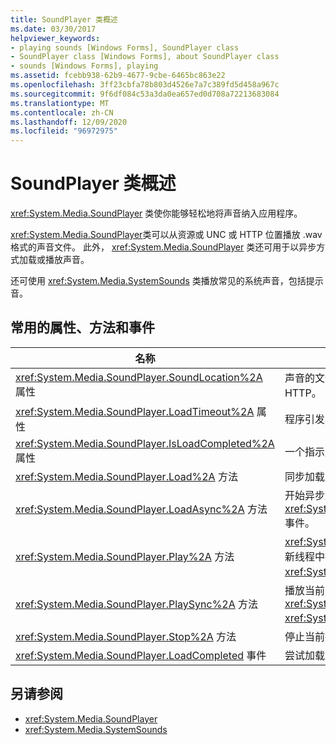 ```yaml
---
title: SoundPlayer 类概述
ms.date: 03/30/2017
helpviewer_keywords:
- playing sounds [Windows Forms], SoundPlayer class
- SoundPlayer class [Windows Forms], about SoundPlayer class
- sounds [Windows Forms], playing
ms.assetid: fcebb938-62b9-4677-9cbe-6465bc863e22
ms.openlocfilehash: 3ff23cbfa78b803d4526e7a7c389fd5d458a967c
ms.sourcegitcommit: 9f6df084c53a3da0ea657ed0d708a72213683084
ms.translationtype: MT
ms.contentlocale: zh-CN
ms.lasthandoff: 12/09/2020
ms.locfileid: "96972975"
---
```

# <a name="soundplayer-class-overview"></a>SoundPlayer 类概述
<xref:System.Media.SoundPlayer> 类使你能够轻松地将声音纳入应用程序。  
  
 <xref:System.Media.SoundPlayer>类可以从资源或 UNC 或 HTTP 位置播放 .wav 格式的声音文件。 此外， <xref:System.Media.SoundPlayer> 类还可用于以异步方式加载或播放声音。  
  
 还可使用 <xref:System.Media.SystemSounds> 类播放常见的系统声音，包括提示音。  
  
## <a name="commonly-used-properties-methods-and-events"></a>常用的属性、方法和事件  
  
|名称|描述|  
|----------|-----------------|  
|<xref:System.Media.SoundPlayer.SoundLocation%2A> 属性|声音的文件路径或 Web 地址。 可接受的值可以是 UNC 或 HTTP。|  
|<xref:System.Media.SoundPlayer.LoadTimeout%2A> 属性|程序引发异常前等待加载声音的毫秒数。 默认为 10 秒。|  
|<xref:System.Media.SoundPlayer.IsLoadCompleted%2A> 属性|一个指示声音是否加载完毕的布尔值。|  
|<xref:System.Media.SoundPlayer.Load%2A> 方法|同步加载声音。|  
|<xref:System.Media.SoundPlayer.LoadAsync%2A> 方法|开始异步加载声音。 加载完成后，会引发 <xref:System.Media.SoundPlayer.OnLoadCompleted%2A> 事件。|  
|<xref:System.Media.SoundPlayer.Play%2A> 方法|<xref:System.Media.SoundPlayer.SoundLocation%2A>在新线程中播放或属性中指定的声音 <xref:System.Media.SoundPlayer.Stream%2A> 。|  
|<xref:System.Media.SoundPlayer.PlaySync%2A> 方法|播放当前线程中的或属性中指定的声音 <xref:System.Media.SoundPlayer.SoundLocation%2A> <xref:System.Media.SoundPlayer.Stream%2A> 。|  
|<xref:System.Media.SoundPlayer.Stop%2A> 方法|停止当前播放的任何声音。|  
|<xref:System.Media.SoundPlayer.LoadCompleted> 事件|尝试加载声音后引发。|  
  
## <a name="see-also"></a>另请参阅

- <xref:System.Media.SoundPlayer>
- <xref:System.Media.SystemSounds>
